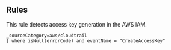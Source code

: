 ## Rules

This rule detects access key generation in the AWS IAM.

```text
_sourceCategory=aws/cloudtrail
| where isNull(errorCode) and eventName = "CreateAccessKey"
```